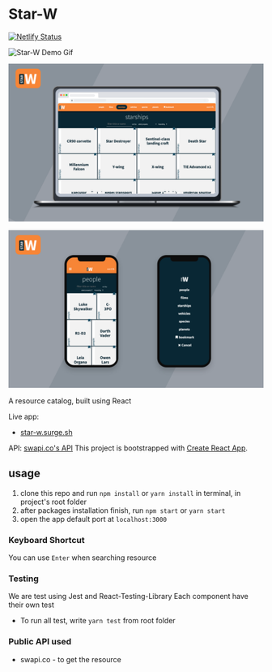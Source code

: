 # Star-W

[![Netlify Status](https://api.netlify.com/api/v1/badges/ce130117-dd9a-457d-b314-d406a3588587/deploy-status)](https://app.netlify.com/sites/star-w/deploys)

![Star-W Demo Gif](./assets/img/star-w-demo.gif)

![Star-w-Desktop.png](./assets/img/Star-w-Desktop.png)

![Star-w-Mobile2.png](./assets/img/Star-w-Mobile2.png)



A resource catalog, built using React

Live app:
- [star-w.surge.sh](https://star-w.surge.sh)

API: [swapi.co's API](https://swapi.co)
This project is bootstrapped with [Create React App](https://github.com/facebook/create-react-app).

## usage

1. clone this repo and run `npm install` or `yarn install` in terminal, in project's root folder
2. after packages installation finish, run `npm start` or `yarn start`
3. open the app default port at `localhost:3000`

### Keyboard Shortcut

You can use `Enter` when searching resource

### Testing

We are test using Jest and React-Testing-Library
Each component have their own test

- To run all test, write `yarn test` from root folder

### Public API used

* swapi.co - to get the resource
